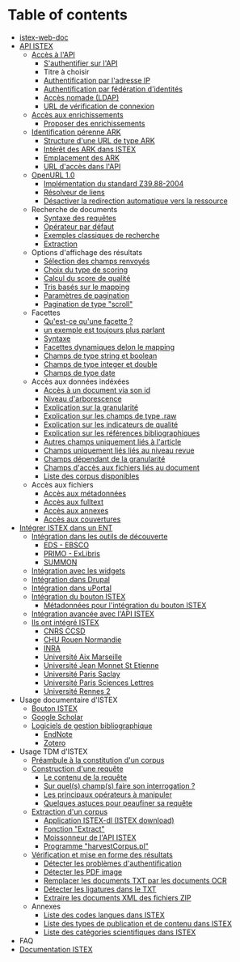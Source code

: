 # Table of contents

* [istex-web-doc](README.md)
* [API ISTEX](api/README.md)
  * [Accès à l'API](api/access/README.md)
    * [S'authentifier sur l'API](api/access/auth-modes.md)
    * Titre à choisir
    * [Authentification par l'adresse IP](api/access/ip.md)
    * [Authentification par fédération d'identités](api/access/fede.md)
    * [Accès nomade \(LDAP\)](api/access/ldap.md)
    * [URL de vérification de connexion](api/access/check.md)
  * [Accès aux enrichissements](api/enrichments/README.md)
    * [Proposer des enrichissements](api/enrichments/new-enrichment-guide.md)
  * [Identification pérenne ARK](api/ark/README.md)
    * [Structure d'une URL de type ARK](api/ark/syntaxe.md)
    * [Intérêt des ARK dans ISTEX](api/ark/why.md)
    * [Emplacement des ARK](api/ark/metadata.md)
    * [URL d'accès dans l'API](api/ark/url.md)
  * [OpenURL 1.0](api/openurl/README.md)
    * [Implémentation du standard Z39.88-2004](api/openurl/standard.md)
    * [Résolveur de liens](api/openurl/link-solver.md)
    * [Désactiver la redirection automatique vers la ressource](api/openurl/noredirect.md)
  * Recherche de documents
    * [Syntaxe des requêtes](api/search/syntaxe.md)
    * [Opérateur par défaut](api/search/default-operator.md)
    * [Exemples classiques de recherche](api/search/search-examples.md)
    * [Extraction](api/search/extract-feature.md)
  * Options d'affichage des résultats
    * [Sélection des champs renvoyés](api/results/output-fields.md)
    * [Choix du type de scoring](api/results/scoring.md)
    * [Calcul du score de qualité](api/results/quality-indicators.md)
    * [Tris basés sur le mapping](api/results/sortby.md)
    * [Paramètres de pagination](api/results/pagination.md)
    * [Pagination de type "scroll"](api/results/scroll.md)
  * Facettes
    * [Qu'est-ce qu'une facette ?](api/facets/description.md)
    * [un exemple est toujours plus parlant](api/facets/example.md)
    * [Syntaxe](api/facets/syntaxe.md)
    * [Facettes dynamiques delon le mapping](api/facets/dynamic-facet.md)
    * [Champs de type string et boolean](api/facets/strings-and-booleans-fileds.md)
    * [Champs de type integer et double](api/facets/integers-and-doubles-fileds.md)
    * [Champs de type date](api/facets/dates-fileds.md)
  * Accès aux données indéxées
    * [Accès à un document via son id](api/fields/idistex.md)
    * [Niveau d'arborescence](api/fields/nested.md)
    * [Explication sur la granularité](api/fields/doc-object-granularity.md)
    * [Explication sur les champs de type .raw](api/fields/raw.md)
    * [Explication sur les indicateurs de qualité](api/fields/quality-indicators.md)
    * [Explication sur les références bibliographiques](api/fields/refbibs.md)
    * [Autres champs uniquement liés à l'article](api/fields/article-fields.md)
    * [Champs uniquement liés liés au niveau revue](api/fields/host-fields.md)
    * [Champs dépendant de la granularité](api/fields/common-fields.md)
    * [Champs d'accès aux fichiers liés au document](api/fields/files.md)
    * [Liste des corpus disponibles](api/fields/corpus-list.md)
  * Accès aux fichiers
    * [Accès aux métadonnées](api/files/metadata.md)
    * [Accès aux fulltext](api/files/acces-aux-fulltext.md)
    * [Accès aux annexes](api/files/annexes.md)
    * [Accès aux couvertures](api/files/covers.md)
* [Intégrer ISTEX dans un ENT](integration/README.md)
  * [Intégration dans les outils de découverte](integration/discovery-tools/README.md)
    * [EDS - EBSCO](integration/discovery-tools/eds-ebsco.md)
    * [PRIMO - ExLibris](integration/discovery-tools/primo-exlibris.md)
    * [SUMMON](integration/discovery-tools/summon.md)
  * [Intégration avec les widgets](integration/widgets.md)
  * [Intégration dans Drupal](integration/drupal.md)
  * [Intégration dans uPortal](integration/uportal.md)
  * [Intégration du bouton ISTEX](integration/bouton/README.md)
    * [Métadonnées pour l'intégration du bouton ISTEX](integration/bouton/improved-metadata.md)
  * [Intégration avancée avec l'API ISTEX](integration/advanced-api.md)
  * [Ils ont intégré ISTEX](integration/examples/README.md)
    * [CNRS CCSD](integration/examples/ccsd.md)
    * [CHU Rouen Normandie](integration/examples/chu-rouen-normandie.md)
    * [INRA](integration/examples/inra.md)
    * [Université Aix Marseille](integration/examples/amu.md)
    * [Université Jean Monnet St Etienne](integration/examples/ujm.md)
    * [Université Paris Saclay](integration/examples/univ-paris-saclay.md)
    * [Université Paris Sciences Lettres](integration/examples/psl.md)
    * [Université Rennes 2](integration/examples/univ-rennes2.md)
* Usage documentaire d'ISTEX
  * [Bouton ISTEX](doc/bouton-istex.md)
  * [Google Scholar](doc/google-scholar.md)
  * [Logiciels de gestion bibliographique](doc/bib/README.md)
    * [EndNote](doc/bib/endnote.md)
    * [Zotero](doc/bib/zotero.md)
* Usage TDM d'ISTEX
  * [Préambule à la constitution d'un corpus](tdm/introduction.md)
  * [Construction d'une requête](tdm/requetage/README.md)
    * [Le contenu de la requête](tdm/requetage/syntaxe.md)
    * [Sur quel\(s\) champ\(s\) faire son interrogation ?](tdm/requetage/champs.md)
    * [Les principaux opérateurs à manipuler](tdm/requetage/operateurs.md)
    * [Quelques astuces pour peaufiner sa requête](tdm/requetage/astuces.md)
  * [Extraction d'un corpus](tdm/extraction/README.md)
    * [Application ISTEX-dl \(ISTEX download\)](tdm/extraction/istex-dl.md)
    * [Fonction "Extract"](tdm/extraction/extract-feature.md)
    * [Moissonneur de l'API ISTEX](tdm/extraction/istex-api-harvester.md)
    * [Programme "harvestCorpus.pl"](tdm/extraction/harvest-corpus.pl.md)
  * [Vérification et mise en forme des résultats](tdm/verification/README.md)
    * [Détecter les problèmes d'authentification](tdm/verification/auth-problems.md)
    * [Détecter les PDF image](tdm/verification/detect-image-pdf.md)
    * [Remplacer les documents TXT par les documents OCR](tdm/verification/get-ocr.md)
    * [Détecter les ligatures dans le TXT](tdm/verification/ligatures.md)
    * [Extraire les documents XML des fichiers ZIP](tdm/verification/extract-xml-from-zip.md)
  * Annexes
    * [Liste des codes langues dans ISTEX](tdm/annexes/codes-langues.md)
    * [Liste des types de publication et de contenu dans ISTEX](tdm/annexes/publication-type.md)
    * [Liste des catégories scientifiques dans ISTEX](tdm/annexes/scientific-categories.md)
* FAQ
* [Documentation ISTEX](documentation-istex.md)

